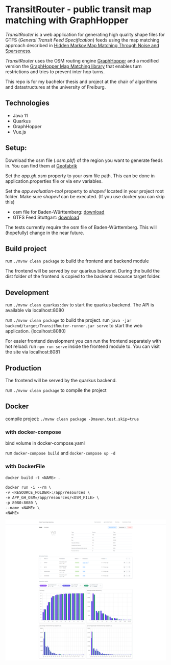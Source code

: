 # TransitRouter - public transit map matching with GraphHopper

*TransitRouter* is a web application for generating high quality shape files for GTFS (*General Transit Feed Specification*) feeds using the map matching approach described in [Hidden Markov Map Matching Through Noise and Sparseness](https://www.ismll.uni-hildesheim.de/lehre/semSpatial-10s/script/6.pdf).

*TransitRouter* uses the OSM routing engine [GraphHopper]() and a modified version the [GraphHopper Map Matching library]() that enables turn restrictions and tries to prevent inter hop turns.

This repo is for my bachelor thesis and project at the chair of algorithms and datastructures at the university of Freiburg.


## Technologies
- Java 11
- Quarkus
- GraphHopper
- Vue.js

## Setup:

Download the osm file (*.osm.pbf*) of the region you want to generate feeds in. You can find them at [Geofabrik](http://download.geofabrik.de/)

Set the *app.gh.osm* property to your osm file path. This can be done in application.properties file or via env variables.

Set the *app.evaluation-tool* property to *shapevl* located in your project root folder. Make sure *shapevl* can be executed. (If you use docker you can skip this)

- osm file for Baden-Württemberg: [download](http://download.geofabrik.de/europe/germany/baden-wuerttemberg-latest.osm.pbf)
- GTFS Feed Stuttgart: [download](https://www.openvvs.de/dataset/e66f03e4-79f2-41d0-90f1-166ca609e491/resource/bfbb59c7-767c-4bca-bbb2-d8d32a3e0378/download/vvs_gtfs.zip)

The tests currently require the osm file of Baden-Württemberg. This will (hopefully) change in the near future.

## Build project
run `./mvnw clean package` to build the frontend and backend module

The frontend will be served by our quarkus backend. During the build the dist folder of the frontend is copied to the backend resource target folder.

## Development
run `./mvnw clean quarkus:dev` to start the quarkus backend. The API is available via localhost:8080

run `./mvnw clean package` to build the project.
run `java -jar backend/target/TransitRouter-runner.jar serve` to start the web application. (localhost:8080)

For easier frontend development you can run the frontend separately with hot reload:
run `npm run serve` inside the frontend module to. You can visit the site via localhost:8081

## Production
The frontend will be served by the quarkus backend.

run `./mvnw clean package` to compile the project

## Docker
compile project: `./mvnw clean package -Dmaven.test.skip=true`

### with docker-compose
bind volume in docker-compose.yaml

run `docker-compose build` and `docker-compose up -d`

### with DockerFile
`docker build -t <NAME> .`

```
docker run -i --rm \
-v <RESOURCE_FOLDER>:/app/resources \
-e APP_GH_OSM=/app/resources/<OSM_FILE> \
-p 8080:8080 \
--name <NAME> \
<NAME>
```

![](webapp.png)
 